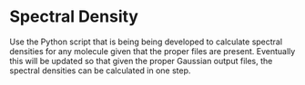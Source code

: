 # Spectral Density
Use the Python script that is being being developed to calculate spectral densities for any molecule given that the
proper files are present. Eventually this will be updated so that given the proper Gaussian output files, the spectral
densities can be calculated in one step.
